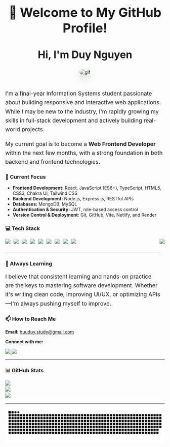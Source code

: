 <!-- Heading chính -->
<h1 style="text-align: center; font-size: 2.5rem; font-weight: bold; margin-top: 30px;">
  👋 Welcome to My GitHub Profile!
</h1>

<!-- About Me section -->
<h2 style="text-align: center; font-size: 2rem; margin-top: 40px;">Hi, I'm Duy Nguyen</h2>

<div style="text-align: center;">
  <img
    src="https://media.giphy.com/media/du3J3cXyzhj75IOgvA/giphy.gif?cid=ecf05e47sc76l4bzm5e78c8rrg1713n6uudhl6ozmdc2a4t9&ep=v1_gifs_search&rid=giphy.gif&ct=g" 
    alt="gif"
    style="width: 180px; height: auto; border-radius: 12px; box-shadow: 0 8px 24px rgba(0, 0, 0, 0.2);"
  />
</div>


<p style="font-size: 1.1rem; line-height: 1.6;"><br/>
  I'm a final-year Information Systems student passionate about building responsive and interactive web applications.
  While I may be new to the industry, I'm rapidly growing my skills in full-stack development and actively building real-world projects.
</p>

<p style="font-size: 1.1rem; line-height: 1.6;">
  My current goal is to become a <strong>Web Frontend Developer</strong> within the next few months, with a strong foundation in both backend and frontend technologies.
</p>

<!-- Current Focus -->
<h3>🚀 Current Focus</h3>
<ul>
  <li><strong>Frontend Development:</strong> React, JavaScript (ES6+), TypeScript, HTML5, CSS3, Chakra UI, Tailwind CSS</li>
  <li><strong>Backend Development:</strong> Node.js, Express.js, RESTful APIs</li>
  <li><strong>Databases:</strong> MongoDB, MySQL</li>
  <li><strong>Authentication & Security:</strong> JWT, role-based access control</li>
  <li><strong>Version Control & Deployment:</strong> Git, GitHub, Vite, Netlify, and Render</li>
</ul>

<!-- Tech Stack with GIF -->
<h3>💻 Tech Stack</h3>

<img align="right" height="150" src="https://media4.giphy.com/media/v1.Y2lkPTc5MGI3NjExb2oxczUxcHdxYngwbWtvbDFqdDQ3dDZkcmhiaWphNXR2MGcxemZyeCZlcD12MV9pbnRlcm5hbF9naWZfYnlfaWQmY3Q9Zw/qZgHBlenHa1zKqy6Zn/giphy.gif" />

<div style="display: flex; flex-wrap: wrap; gap: 10px; align-items: center;">
  <img src="https://cdn.jsdelivr.net/gh/devicons/devicon/icons/javascript/javascript-original.svg" height="30" />
  <img src="https://cdn.jsdelivr.net/gh/devicons/devicon/icons/typescript/typescript-original.svg" height="30" />
  <img src="https://cdn.jsdelivr.net/gh/devicons/devicon/icons/react/react-original.svg" height="30" />
  <img src="https://cdn.jsdelivr.net/gh/devicons/devicon/icons/html5/html5-original.svg" height="30" />
  <img src="https://cdn.jsdelivr.net/gh/devicons/devicon/icons/css3/css3-original.svg" height="30" />
  <img src="https://cdn.jsdelivr.net/gh/devicons/devicon/icons/nodejs/nodejs-original.svg" height="30" />
  <img src="https://cdn.jsdelivr.net/gh/devicons/devicon/icons/express/express-original.svg" height="30" />
  <img src="https://cdn.jsdelivr.net/gh/devicons/devicon/icons/mongodb/mongodb-original.svg" height="30" />
  <img src="https://cdn.jsdelivr.net/gh/devicons/devicon/icons/mysql/mysql-original.svg" height="30" />
</div>

<hr />

<!-- Learning philosophy -->
<h3>🌱 Always Learning</h3>
<p style="font-size: 1.1rem; line-height: 1.6;">
  I believe that consistent learning and hands-on practice are the keys to mastering software development.
  Whether it's writing clean code, improving UI/UX, or optimizing APIs—I'm always pushing myself to improve.
</p>

<!-- Contact -->
<h3>📫 How to Reach Me</h3>
<p><strong>Email:</strong> <a href="mailto:huuduy.study@gmail.com">huuduy.study@gmail.com</a></p>

<p><strong>Connect with me:</strong></p>
<p>
  <a href="https://www.linkedin.com/in/huu-duy-3a0a36362/" target="_blank">
    <img src="https://img.shields.io/badge/LinkedIn-0077B5?logo=linkedin&logoColor=white&style=for-the-badge" />
  </a>
  <a href="https://www.facebook.com/duy.huu.52438174/" target="_blank">
    <img src="https://img.shields.io/badge/Facebook-1877F2?logo=facebook&logoColor=white&style=for-the-badge" />
  </a>
</p>

<hr />

<!-- GitHub Stats -->
<h3>📊 GitHub Stats</h3>

<p align="left">
  <img src="https://github-readme-stats.vercel.app/api?username=huuduy117&theme=radical&hide_border=false&include_all_commits=false&count_private=false" /><br/>
  <img src="https://github-readme-streak-stats.herokuapp.com/?user=huuduy117&theme=radical&hide_border=false" /><br/>
  <img src="https://github-readme-stats.vercel.app/api/top-langs/?username=huuduy117&theme=radical&hide_border=false&include_all_commits=false&count_private=false&layout=compact" />
</p>

<hr />

<!-- Contribution Snake -->
<div style="text-align: left;">
  <picture>
    <source media="(prefers-color-scheme: dark)" srcset="https://raw.githubusercontent.com/platane/platane/output/github-contribution-grid-snake-dark.svg">
    <source media="(prefers-color-scheme: light)" srcset="https://raw.githubusercontent.com/platane/platane/output/github-contribution-grid-snake.svg">
    <img alt="Github Contribution Grid Snake Animation" src="https://raw.githubusercontent.com/platane/platane/output/github-contribution-grid-snake.svg" style="max-width: 100%; visibility: visible;" />
  </picture>
</div>
